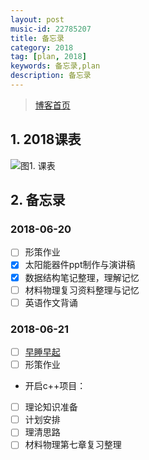 ```yaml
---
layout: post
music-id: 22785207
title: 备忘录
category: 2018
tag: [plan, 2018] 
keywords: 备忘录,plan     
description: 备忘录
---
```

> [博客首页](https://ds19991999.github.io)

## 1. 2018课表
![图1. 课表](https://www.github.com/ds19991999/githubimg/raw/master/小书匠/课表.jpg)

## 2. 备忘录

### 2018-06-20
- [ ] 形策作业
- [x] 太阳能器件ppt制作与演讲稿
- [x] 数据结构笔记整理，理解记忆
- [ ] 材料物理复习资料整理与记忆
- [ ] 英语作文背诵

### 2018-06-21
- [ ] [早睡早起](必须完成)
- [ ] 形策作业
* 开启c++项目：
- [ ] 理论知识准备
- [ ] 计划安排
- [ ] 理清思路
- [ ] 材料物理第七章复习整理
